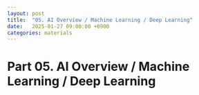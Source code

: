 ```yaml
---
layout: post
title:  "05. AI Overview / Machine Learning / Deep Learning"
date:   2025-01-27 09:00:00 +0900
categories: materials
---
```


# Part 05. AI Overview / Machine Learning / Deep Learning
